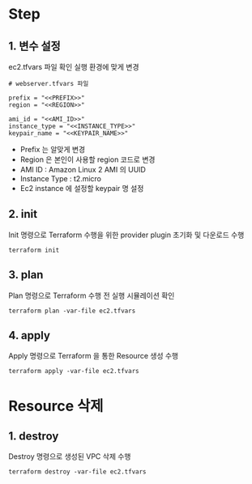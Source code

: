 # Step

## 1. 변수 설정
ec2.tfvars 파일 확인 
실행 환경에 맞게 변경  

```
# webserver.tfvars 파일

prefix = "<<PREFIX>>"
region = "<<REGION>>"

ami_id = "<<AMI_ID>>"
instance_type = "<<INSTANCE_TYPE>>"
keypair_name = "<<KEYPAIR_NAME>>"

```
* Prefix 는 알맞게 변경
* Region 은 본인이 사용할 region 코드로 변경
* AMI ID : Amazon Linux 2 AMI 의 UUID
* Instance Type : t2.micro
* Ec2 instance 에 설정할 keypair 명 설정


## 2. init  
Init 명령으로 Terraform 수행을 위한 provider plugin 초기화 및 다운로드 수행

```
terraform init
```

## 3. plan  
Plan 명령으로 Terraform 수행 전 실행 시뮬레이션 확인
```
terraform plan -var-file ec2.tfvars
```  

## 4. apply  
Apply 명령으로 Terraform 을 통한 Resource 생성 수행
```
terraform apply -var-file ec2.tfvars
```  

# Resource 삭제

## 1. destroy
Destroy 명령으로 생성된 VPC 삭제 수행
```
terraform destroy -var-file ec2.tfvars
```

